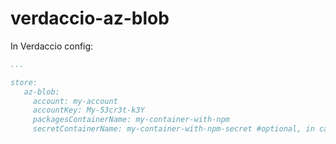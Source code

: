 # verdaccio-az-blob

In Verdaccio config: 
```yaml
...

store:
   az-blob:
     account: my-account
     accountKey: My-53cr3t-k3Y
     packagesContainerName: my-container-with-npm
     secretContainerName: my-container-with-npm-secret #optional, in case if packages container needs to be public
```